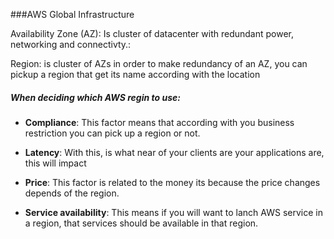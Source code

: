 ###AWS Global Infrastructure

Availability Zone (AZ): Is cluster of datacenter with redundant power, networking and connectivty.:

Region: is cluster of AZs in order to make redundancy of an AZ, you can pickup a region that get its name according with the location 

##### When deciding which AWS regin to use:

* __Compliance__: This factor means that according with you business restriction you can pick up a region or not. 

* __Latency__: With this, is what near of your clients are your applications are, this will impact 

* __Price__: This factor is related to the money its because the price changes depends of the region.

* __Service availability__: This means if you will want to lanch AWS service in a region, that services should be available in that region.